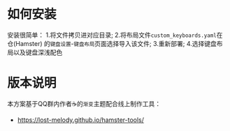 # 如何安装
安装很简单：
1.将文件拷贝进对应目录;
2.将布局文件`custom_keyboards.yaml`在 仓(Hamster) 的`键盘设置`-`键盘布局`页面选择导入该文件;
3.重新部署;
4.选择键盘布局以及键盘深浅配色

# 版本说明
本方案基于QQ群内作者☕的`渐变`主题配合线上制作工具：
- https://lost-melody.github.io/hamster-tools/
